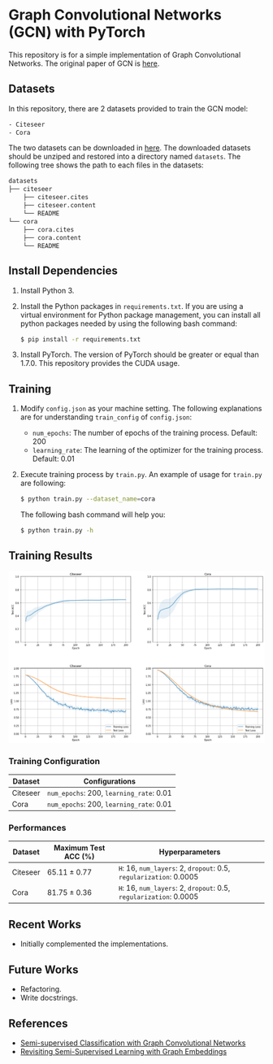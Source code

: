 # Graph Convolutional Networks (GCN) with PyTorch

This repository is for a simple implementation of Graph Convolutional Networks. The original paper of GCN is [here](https://arxiv.org/pdf/1609.02907.pdf).

## Datasets
In this repository, there are 2 datasets provided to train the GCN model:

    - Citeseer
    - Cora

The two datasets can be downloaded in [here](https://linqs.soe.ucsc.edu/data). The downloaded datasets should be unziped and restored into a directory named `datasets`. The following tree shows the path to each files in the datasets:

```
datasets
├── citeseer
    ├── citeseer.cites
    ├── citeseer.content
    └── README
└── cora
    ├── cora.cites
    ├── cora.content
    └── README
```

## Install Dependencies
1. Install Python 3.
2. Install the Python packages in `requirements.txt`. If you are using a virtual environment for Python package management, you can install all python packages needed by using the following bash command:

    ```bash
    $ pip install -r requirements.txt
    ```

3. Install PyTorch. The version of PyTorch should be greater or equal than 1.7.0. This repository provides the CUDA usage.

## Training
1. Modify `config.json` as your machine setting. The following explanations are for understanding `train_config` of `config.json`:
    - `num_epochs`: The number of epochs of the training process. Default: 200
    - `learning_rate`: The learning of the optimizer for the training process. Default: 0.01
2. Execute training process by `train.py`. An example of usage for `train.py` are following:

    ```bash
    $ python train.py --dataset_name=cora
    ```

    The following bash command will help you:

    ```bash
    $ python train.py -h
    ```

## Training Results

![](assets/img/2021-12-02-14-13-52.png)

### Training Configuration
|Dataset|Configurations|
|---|---|
|Citeseer|`num_epochs`: 200, `learning_rate`: 0.01|
|Cora|`num_epochs`: 200, `learning_rate`: 0.01|

### Performances
|Dataset|Maximum Test ACC (%)|Hyperparameters|
|---|---|---|
|Citeseer|65.11 &pm; 0.77|`H`: 16, `num_layers`: 2, `dropout`: 0.5, `regularization`: 0.0005|
|Cora|81.75 &pm; 0.36|`H`: 16, `num_layers`: 2, `dropout`: 0.5, `regularization`: 0.0005|

## Recent Works
- Initially complemented the implementations.

## Future Works
- Refactoring.
- Write docstrings.

## References
- [Semi-supervised Classification with Graph Convolutional Networks](https://arxiv.org/pdf/1609.02907.pdf)
- [Revisiting Semi-Supervised Learning with Graph Embeddings](http://proceedings.mlr.press/v48/yanga16.pdf)